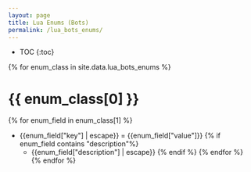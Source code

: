 ```yaml
---
layout: page
title: Lua Enums (Bots)
permalink: /lua_bots_enums/
---
```


* TOC
{:toc}

{% for enum_class in site.data.lua_bots_enums %}
# {{ enum_class[0] }}
{% for enum_field in enum_class[1] %}
* {{enum_field["key"] | escape}} = {{enum_field["value"]}}
{% if enum_field contains "description"%}
    * {{enum_field["description"] | escape}}
{% endif %}
{% endfor %}
{% endfor %}